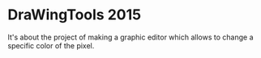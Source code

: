 # DraWingTools 2015
It's about the project of making a graphic editor which allows to change a specific color of the pixel.
